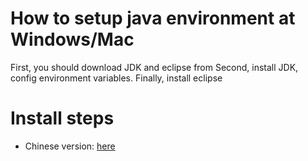 # How to setup java environment at Windows/Mac

First, you should download JDK and eclipse from 
Second, install JDK, config environment variables.
Finally, install eclipse

# Install steps

* Chinese version: [here](下载安装JDK_eclipse步骤.txt)